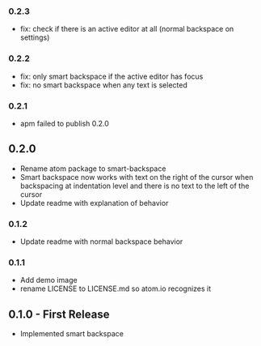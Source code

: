 ### 0.2.3
*   fix: check if there is an active editor at all (normal backspace on settings)

### 0.2.2
*   fix: only smart backspace if the active editor has focus
*   fix: no smart backspace when any text is selected

### 0.2.1
*   apm failed to publish 0.2.0

## 0.2.0
*   Rename atom package to smart-backspace
*   Smart backspace now works with text on the right of the cursor when backspacing at indentation level and there is no text to the left of the cursor
*   Update readme with explanation of behavior

### 0.1.2
*   Update readme with normal backspace behavior

### 0.1.1
*   Add demo image
*   rename LICENSE to LICENSE.md so atom.io recognizes it

## 0.1.0 - First Release
*   Implemented smart backspace
